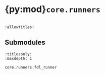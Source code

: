 # {py:mod}`core.runners`

```{py:module} core.runners
```

```{autodoc2-docstring} core.runners
:allowtitles:
```

## Submodules

```{toctree}
:titlesonly:
:maxdepth: 1

core.runners.fdl_runner
```

